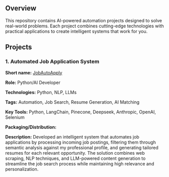 ## Overview
This repository contains AI-powered automation projects designed to solve real-world problems. Each project combines cutting-edge technologies with practical applications to create intelligent systems that work for you.

## Projects

### 1. Automated Job Application System

<b>Short name:</b> [JobAutoApply](/projects/1_JobAutoApply) </p>
<b>Role:</b> Python/AI Developer </p>
<b>Technologies:</b> Python, NLP, LLMs </p>
<b>Tags:</b> Automation, Job Search, Resume Generation, AI Matching </p>
<b>Key Tools:</b> Python, LangChain, Pinecone, Deepseek, Anthropic, OpenAI, Selenium </p>
<b>Packaging/Distribution:</b>  </p>
<b>Description:</b> 
Developed an intelligent system that automates job applications by processing incoming job postings, filtering them through semantic analysis against my professional profile, and generating tailored resumes for each relevant opportunity. The solution combines web scraping, NLP techniques, and LLM-powered content generation to streamline the job search process while maintaining high relevance and personalization.
